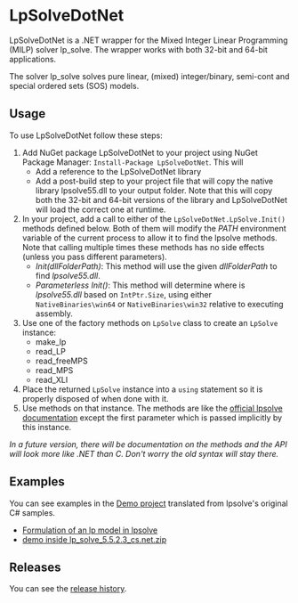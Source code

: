 # LpSolveDotNet
LpSolveDotNet is a .NET wrapper for the Mixed Integer Linear Programming (MILP) solver lp_solve. The wrapper works with both 32-bit and 64-bit applications.

The solver lp_solve solves pure linear, (mixed) integer/binary, semi-cont and special ordered sets (SOS) models.

## Usage
To use LpSolveDotNet follow these steps:

1. Add NuGet package LpSolveDotNet to your project using NuGet Package Manager: `Install-Package LpSolveDotNet`. This will
   * Add a reference to the LpSolveDotNet library
   * Add a post-build step to your project file that will copy the native library lpsolve55.dll to your output folder. Note that this will copy both the 32-bit and 64-bit versions of the library and LpSolveDotNet  will load the correct one at runtime.
2. In your project, add a call to either of the `LpSolveDotNet.LpSolve.Init()` methods defined below. Both of them will modify the *PATH* environment variable of the current process to allow it to find the lpsolve methods. Note that calling multiple times these methods has no side effects (unless you pass different parameters).
   * *Init(dllFolderPath)*:  This method will use the given *dllFolderPath* to find *lpsolve55.dll*.
   * *Parameterless Init()*:  This method will determine where is *lpsolve55.dll* based on `IntPtr.Size`, using either `NativeBinaries\win64` or `NativeBinaries\win32` relative to executing assembly.
3. Use one of the factory methods on `LpSolve` class to create an `LpSolve` instance:
   * make_lp
   * read_LP
   * read_freeMPS
   * read_MPS
   * read_XLI
4. Place the returned `LpSolve` instance into a `using` statement so it is properly disposed of when done with it.
4. Use methods on that instance. The methods are like the [official lpsolve documentation](http://lpsolve.sourceforge.net/5.5/index.htm) except the first parameter which is passed implicitly by this instance.

*In a future version, there will be documentation on the methods and the API will look more like .NET than C. Don't worry the old syntax will stay there.*

## Examples
You can see examples in the [Demo project](./src/LpSolveDotNet.Demo/LpSolveDotNet.Demo.csproj) translated from lpsolve's original C# samples.

* [Formulation of an lp model in lpsolve](./src/LpSolveDotNet.Demo/FormulateSample.cs)
* [demo inside lp_solve_5.5.2.3_cs.net.zip](./src/LpSolveDotNet.Demo/Program.cs)

## Releases
You can see the [release history](./ReleaseNotes.md).
